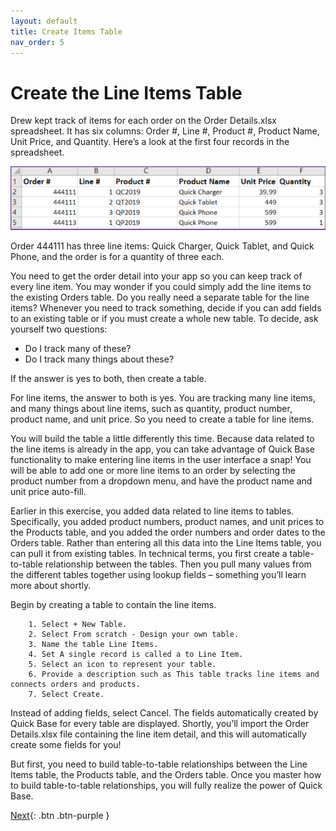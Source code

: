 ```yaml
---
layout: default
title: Create Items Table
nav_order: 5
---
```


# Create the Line Items Table

Drew kept track of items for each order on the Order Details.xlsx spreadsheet. It has six columns: Order #, Line #, Product #, Product Name, Unit Price, and Quantity. Here’s a look at the first four records in the spreadsheet. 

![](assets/images/itemsTable.png)

Order 444111 has three line items: Quick Charger, Quick Tablet, and Quick Phone, and the order is for a quantity of three each. 

You need to get the order detail into your app so you can keep track of every line item. You may wonder if you could simply add the line items to the existing Orders table. Do you really need a separate table for the line items? Whenever you need to track something, decide if you can add fields to an existing table or if you must create a whole new table. To decide, ask yourself two questions:

* Do I track many of these?
* Do I track many things about these?

If the answer is yes to both, then create a table. 

For line items, the answer to both is yes. You are tracking many line items, and many things about line items, such as quantity, product number, product name, and unit price. So you need to create a table for line items. 

You will build the table a little differently this time. Because data related to the line items is already in the app, you can take advantage of Quick Base functionality to make entering line items in the user interface a snap! You will be able to add one or more line items to an order by selecting the product number from a dropdown menu, and have the product name and unit price auto-fill. 

Earlier in this exercise, you added data related to line items to tables. Specifically, you added product numbers, product names, and unit prices to the Products table, and you added the order numbers and order dates to the Orders table. Rather than entering all this data into the Line Items table, you can pull it from existing tables. In technical terms, you first create a table-to-table relationship between the tables. Then you pull many values from the different tables together using lookup fields – something you’ll learn more about shortly. 

Begin by creating a table to contain the line items.  

~~~
    1. Select + New Table.  
    2. Select From scratch - Design your own table.
    3. Name the table Line Items.
    4. Set A single record is called a to Line Item.
    5. Select an icon to represent your table. 
    6. Provide a description such as This table tracks line items and connects orders and products.
    7. Select Create.
~~~

Instead of adding fields, select Cancel. The fields automatically created by Quick Base for every table are displayed. Shortly, you’ll import the Order Details.xlsx file containing the line item detail, and this will automatically create some fields for you!

But first, you need to build table-to-table relationships between the Line Items table, the Products table, and the Orders table. Once you master how to build table-to-table relationships, you will fully realize the power of Quick Base. 

[Next](relationships.html){: .btn .btn-purple }